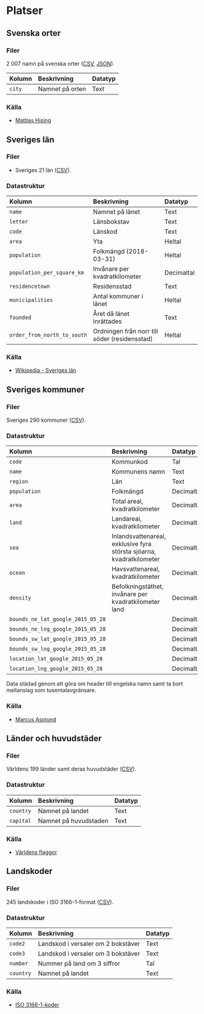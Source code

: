 # Platser

## Svenska orter

### Filer

2 007 namn på svenska orter ([CSV](ortsnamn.csv), [JSON](ortsnamn.json)).

Kolumn | Beskrivning | Datatyp
:------- | :----------  | :----------
`city` | Namnet på orten | Text

### Källa

- [Mattias Hising](https://github.com/hising/svensk-data)

## Sveriges län

### Filer

- Sveriges 21 län ([CSV](lan.csv)).

### Datastruktur

Kolumn | Beskrivning | Datatyp
:------- | :----------  | :----------
`name` | Namnet på länet | Text
`letter` | Länsbokstav | Text
`code` | Länskod | Text
`area` | Yta | Heltal
`population` | Folkmängd (2018-03-31) | Heltal
`population_per_square_km` | Invånare per kvadratkilometer | Decimaltal
`residencetown` | Residensstad | Text
`municipalities` | Antal kommuner i länet | Heltal
`founded ` | Året då länet inrättades | Text
`order_from_north_to_south` | Ordningen från norr till söder (residensstad) | Heltal

### Källa

- [Wikipedia - Sveriges län](https://sv.wikipedia.org/wiki/Sveriges_l%C3%A4n#Lista_%C3%B6ver_Sveriges_l%C3%A4n)

## Sveriges kommuner

### Filer

Sveriges 290 kommuner ([CSV](kommuner.csv)).

### Datastruktur

Kolumn | Beskrivning | Datatyp
:------- | :----------  | :----------
`code` | Kommunkod | Tal
`name` | Kommunens namn | Text
`region` | Län | Text
`population` | Folkmängd | Decimaltal
`area` | Total areal, kvadratkilometer | Decimaltal
`land` | Landareal, kvadratkilometer | Decimaltal
`sea` | Inlandsvattenareal, exklusive fyra största sjöarna, kvadratkilometer | Decimaltal
`ocean` | Havsvattenareal, kvadratkilometer | Decimaltal
`density` | Befolkningstäthet, invånare per kvadratkilometer land | Decimaltal
`bounds_ne_lat_google_2015_05_28` |  | Decimaltal
`bounds_ne_lng_google_2015_05_28` |  | Decimaltal
`bounds_sw_lat_google_2015_05_28` |  | Decimaltal
`bounds_sw_lng_google_2015_05_28` |  | Decimaltal
`location_lat_google_2015_05_28` |  | Decimaltal
`location_lng_google_2015_05_28` |  | Decimaltal

Data städad genom att göra om header till engelska namn samt ta bort mellanslag som tusentalavgränsare.

### Källa

- [Marcus Asplund](https://github.com/marcusasplund/kommundata)

## Länder och huvudstäder

### Filer

Världens 199 länder samt deras huvudstäder ([CSV](lander.csv)).

### Datastruktur

Kolumn | Beskrivning | Datatyp
:------- | :----------  | :----------
 `country` | Namnet på landet | Text
 `capital` | Namnet på huvudstaden | Text

### Källa

- [Världens flaggor](http://www.flaggorvarlden.se/lista)

## Landskoder

### Filer

245 landskoder i ISO 3166-1-format ([CSV](landskoder.csv)).

### Datastruktur

Kolumn | Beskrivning | Datatyp
:------- | :----------  | :----------
`code2` | Landskod i versaler om 2 bokstäver | Text
`code3` | Landskod i versaler om 3 bokstäver | Text
`number` | Nummer på land om 3 siffror | Tal
`country` | Namnet på landet | Text

### Källa

- [ISO 3166-1-koder](https://sv.wikipedia.org/wiki/ISO_3166)
